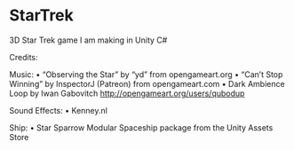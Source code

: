 # StarTrek
3D Star Trek game I am making in Unity C#

Credits:

Music:
•	“Observing the Star” by “yd” from opengameart.org
•	“Can’t Stop Winning” by InspectorJ (Patreon) from opengameart.com
•	Dark Ambience Loop by Iwan Gabovitch http://opengameart.org/users/qubodup 

Sound Effects:
•	Kenney.nl

Ship:
•	Star Sparrow Modular Spaceship package from the Unity Assets Store
